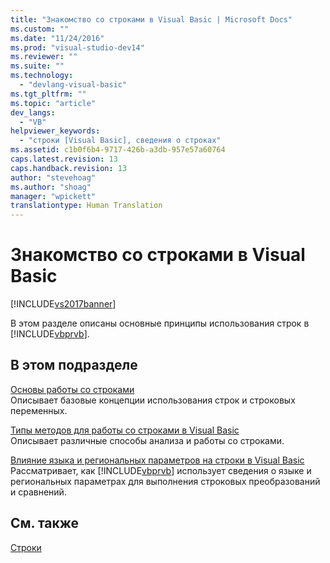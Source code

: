 ```yaml
---
title: "Знакомство со строками в Visual Basic | Microsoft Docs"
ms.custom: ""
ms.date: "11/24/2016"
ms.prod: "visual-studio-dev14"
ms.reviewer: ""
ms.suite: ""
ms.technology: 
  - "devlang-visual-basic"
ms.tgt_pltfrm: ""
ms.topic: "article"
dev_langs: 
  - "VB"
helpviewer_keywords: 
  - "строки [Visual Basic], сведения о строках"
ms.assetid: c1b0f6b4-9717-426b-a3db-957e57a60764
caps.latest.revision: 13
caps.handback.revision: 13
author: "stevehoag"
ms.author: "shoag"
manager: "wpickett"
translationtype: Human Translation
---
```

# Знакомство со строками в Visual Basic
[!INCLUDE[vs2017banner](../../../../csharp/includes/vs2017banner.md)]

В этом разделе описаны основные принципы использования строк в [!INCLUDE[vbprvb](../../../../csharp/programming-guide/concepts/linq/includes/vbprvb_md.md)].  
  
## В этом подразделе  
 [Основы работы со строками](../../../../visual-basic/programming-guide/language-features/strings/string-basics.md)  
 Описывает базовые концепции использования строк и строковых переменных.  
  
 [Типы методов для работы со строками в Visual Basic](../../../../visual-basic/programming-guide/language-features/strings/types-of-string-manipulation-methods.md)  
 Описывает различные способы анализа и работы со строками.  
  
 [Влияние языка и региональных параметров на строки в Visual Basic](../../../../visual-basic/programming-guide/language-features/strings/how-culture-affects-strings.md)  
 Рассматривает, как [!INCLUDE[vbprvb](../../../../csharp/programming-guide/concepts/linq/includes/vbprvb_md.md)] использует сведения о языке и региональных параметрах для выполнения строковых преобразований и сравнений.  
  
## См. также  
 [Строки](../../../../visual-basic/programming-guide/language-features/strings/index.md)